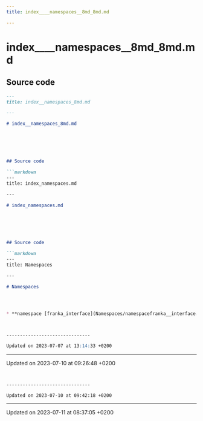 ```yaml
---
title: index____namespaces__8md_8md.md

---
```


# index____namespaces__8md_8md.md






## Source code

```markdown
---
title: index__namespaces_8md.md

---

# index__namespaces_8md.md






## Source code

```markdown
---
title: index_namespaces.md

---

# index_namespaces.md






## Source code

```markdown
---
title: Namespaces

---

# Namespaces




* **namespace [franka_interface](Namespaces/namespacefranka__interface.md)** 



-------------------------------

Updated on 2023-07-07 at 13:14:33 +0200
```


-------------------------------

Updated on 2023-07-10 at 09:26:48 +0200
```


-------------------------------

Updated on 2023-07-10 at 09:42:18 +0200
```


-------------------------------

Updated on 2023-07-11 at 08:37:05 +0200
